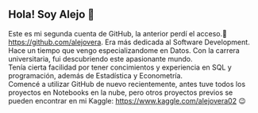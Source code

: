 ## Hola! Soy Alejo 👋

Este es mi segunda cuenta de GitHub, la anterior perdí el acceso.🤕 https://github.com/alejovera. Era más dedicada al Software Development. <br />
Hace un tiempo que vengo especializandome en Datos. Con la carrera universitaria, fui descubriendo este apasionante mundo. <br />
Tenía cierta facilidad por tener concimientos y experiencia en SQL y programación, además de Estadística y Econometría. <br />
Comencé a utilizar GitHub de nuevo recientemente, antes tuve todos los proyectos en Notebooks en la nube, pero otros proyectos previos se pueden encontrar en mi Kaggle: https://www.kaggle.com/alejovera02 😉

<!--
**alejo-vera/alejo-vera** is a ✨ _special_ ✨ repository because its `README.md` (this file) appears on your GitHub profile.

Here are some ideas to get you started:

- 🔭 I’m currently working on ...
- 🌱 I’m currently learning ...
- 👯 I’m looking to collaborate on ...
- 🤔 I’m looking for help with ...
- 💬 Ask me about ...
- 📫 How to reach me: ...
- 😄 Pronouns: ...
- ⚡ Fun fact: ...
-->
